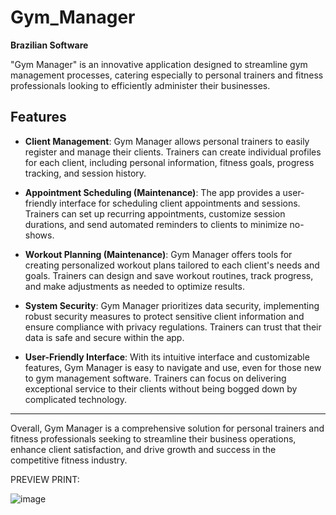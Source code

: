 # Gym_Manager

**Brazilian Software**

"Gym Manager" is an innovative application designed to streamline gym management processes, catering especially to personal trainers and fitness professionals looking to efficiently administer their businesses.

## Features

- **Client Management**: Gym Manager allows personal trainers to easily register and manage their clients. Trainers can create individual profiles for each client, including personal information, fitness goals, progress tracking, and session history.
  
- **Appointment Scheduling (Maintenance)**: The app provides a user-friendly interface for scheduling client appointments and sessions. Trainers can set up recurring appointments, customize session durations, and send automated reminders to clients to minimize no-shows.
  
- **Workout Planning (Maintenance)**: Gym Manager offers tools for creating personalized workout plans tailored to each client's needs and goals. Trainers can design and save workout routines, track progress, and make adjustments as needed to optimize results.
  
- **System Security**: Gym Manager prioritizes data security, implementing robust security measures to protect sensitive client information and ensure compliance with privacy regulations. Trainers can trust that their data is safe and secure within the app.
  
- **User-Friendly Interface**: With its intuitive interface and customizable features, Gym Manager is easy to navigate and use, even for those new to gym management software. Trainers can focus on delivering exceptional service to their clients without being bogged down by complicated technology.

______________________________________________

Overall, Gym Manager is a comprehensive solution for personal trainers and fitness professionals seeking to streamline their business operations, enhance client satisfaction, and drive growth and success in the competitive fitness industry.

PREVIEW PRINT:

![image](https://github.com/JeanPasquini/app_gymManager/assets/126198701/d6b12006-257c-46d4-8ad1-1c0f34a54d15)






